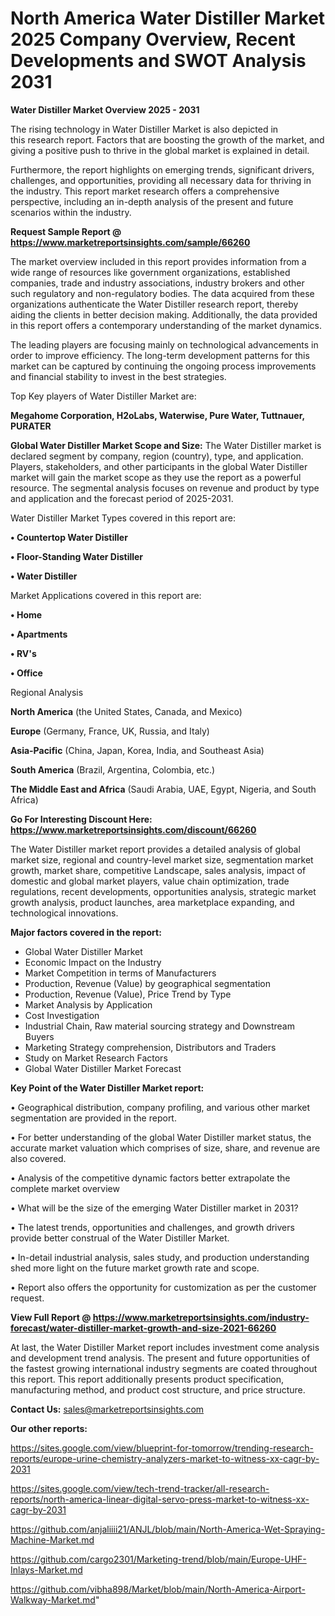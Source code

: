 # North America Water Distiller Market 2025 Company Overview, Recent Developments and SWOT Analysis 2031

<Strong> Water Distiller Market Overview 2025 - 2031</strong>

The rising technology in Water Distiller Market is also depicted in this research report. Factors that are boosting the growth of the market, and giving a positive push to thrive in the global market is explained in detail.

Furthermore, the report highlights on emerging trends, significant drivers, challenges, and opportunities, providing all necessary data for thriving in the industry. This report market research offers a comprehensive perspective, including an in-depth analysis of the present and future scenarios within the industry.

<strong>Request Sample Report @ <a href=https://www.marketreportsinsights.com/sample/66260>https://www.marketreportsinsights.com/sample/66260</a></strong>

The market overview included in this report provides information from a wide range of resources like government organizations, established companies, trade and industry associations, industry brokers and other such regulatory and non-regulatory bodies. The data acquired from these organizations authenticate the Water Distiller research report, thereby aiding the clients in better decision making. Additionally, the data provided in this report offers a contemporary understanding of the market dynamics.

The leading players are focusing mainly on technological advancements in order to improve efficiency. The long-term development patterns for this market can be captured by continuing the ongoing process improvements and financial stability to invest in the best strategies.

Top Key players of Water Distiller Market are:

<strong>Megahome Corporation, H2oLabs, Waterwise, Pure Water, Tuttnauer, PURATER</strong>

<strong><b>Global Water Distiller Market Scope and Size:</b></strong>
The Water Distiller market is declared segment by company, region (country), type, and application. Players, stakeholders, and other participants in the global Water Distiller market will gain the market scope as they use the report as a powerful resource. The segmental analysis focuses on revenue and product by type and application and the forecast period of 2025-2031.

Water Distiller Market Types covered in this report are:

<strong>• Countertop Water Distiller

• Floor-Standing Water Distiller

• Water Distiller</strong>

Market Applications covered in this report are:

<strong>• Home

• Apartments

• RV&#39;s

• Office</strong> 

Regional Analysis

<strong>North America</strong> (the United States, Canada, and Mexico)

<strong>Europe</strong> (Germany, France, UK, Russia, and Italy)

<strong>Asia-Pacific</strong> (China, Japan, Korea, India, and Southeast Asia)

<strong>South America</strong> (Brazil, Argentina, Colombia, etc.)

<strong>The Middle East and Africa</strong> (Saudi Arabia, UAE, Egypt, Nigeria, and South Africa)

<strong>Go For Interesting Discount Here: <a href=https://www.marketreportsinsights.com/discount/66260>https://www.marketreportsinsights.com/discount/66260</a></strong>

The Water Distiller market report provides a detailed analysis of global market size, regional and country-level market size, segmentation market growth, market share, competitive Landscape, sales analysis, impact of domestic and global market players, value chain optimization, trade regulations, recent developments, opportunities analysis, strategic market growth analysis, product launches, area marketplace expanding, and technological innovations.

<strong><b>Major factors covered in the report:</b></strong>
<ul>
  <li>Global Water Distiller Market </li>
  <li>Economic Impact on the Industry</li>
  <li>Market Competition in terms of Manufacturers</li>
  <li>Production, Revenue (Value) by geographical segmentation</li>
  <li>Production, Revenue (Value), Price Trend by Type</li>
  <li>Market Analysis by Application</li>
  <li>Cost Investigation</li>
  <li>Industrial Chain, Raw material sourcing strategy and Downstream Buyers</li>
  <li>Marketing Strategy comprehension, Distributors and Traders</li>
  <li>Study on Market Research Factors</li>
  <li>Global Water Distiller Market Forecast</li>
</ul>

<strong><b>Key Point of the Water Distiller Market report:</b></strong>

• Geographical distribution, company profiling, and various other market segmentation are provided in the report.

• For better understanding of the global Water Distiller market status, the accurate market valuation which comprises of size, share, and revenue are also covered.

• Analysis of the competitive dynamic factors better extrapolate the complete market overview

• What will be the size of the emerging Water Distiller market in 2031?

• The latest trends, opportunities and challenges, and growth drivers provide better construal of the Water Distiller Market.

• In-detail industrial analysis, sales study, and production understanding shed more light on the future market growth rate and scope.

• Report also offers the opportunity for customization as per the customer request.

<strong><b>View Full Report @ <a href=https://www.marketreportsinsights.com/industry-forecast/water-distiller-market-growth-and-size-2021-66260>https://www.marketreportsinsights.com/industry-forecast/water-distiller-market-growth-and-size-2021-66260</a></b></strong>


At last, the Water Distiller Market report includes investment come analysis and development trend analysis. The present and future opportunities of the fastest growing international industry segments are coated throughout this report. This report additionally presents product specification, manufacturing method, and product cost structure, and price structure.

<strong>Contact Us:</strong>
sales@marketreportsinsights.com

<strong>Our other reports:</strong>

<a href=https://sites.google.com/view/blueprint-for-tomorrow/trending-research-reports/europe-urine-chemistry-analyzers-market-to-witness-xx-cagr-by-2031>https://sites.google.com/view/blueprint-for-tomorrow/trending-research-reports/europe-urine-chemistry-analyzers-market-to-witness-xx-cagr-by-2031</a>

<a href=https://sites.google.com/view/tech-trend-tracker/all-research-reports/north-america-linear-digital-servo-press-market-to-witness-xx-cagr-by-2031>https://sites.google.com/view/tech-trend-tracker/all-research-reports/north-america-linear-digital-servo-press-market-to-witness-xx-cagr-by-2031</a>

<a href=https://github.com/anjaliiii21/ANJL/blob/main/North-America-Wet-Spraying-Machine-Market.md>https://github.com/anjaliiii21/ANJL/blob/main/North-America-Wet-Spraying-Machine-Market.md</a>

<a href=https://github.com/cargo2301/Marketing-trend/blob/main/Europe-UHF-Inlays-Market.md>https://github.com/cargo2301/Marketing-trend/blob/main/Europe-UHF-Inlays-Market.md</a>

<a href=https://github.com/vibha898/Market/blob/main/North-America-Airport-Walkway-Market.md>https://github.com/vibha898/Market/blob/main/North-America-Airport-Walkway-Market.md</a>"
